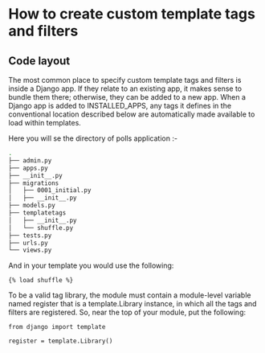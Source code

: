 <link href="https://maxcdn.bootstrapcdn.com/bootstrap/3.3.6/css/bootstrap.min.css" rel="stylesheet" />

# How to create custom template tags and filters

## Code layout

The most common place to specify custom template tags and filters is inside a Django app. If they relate to an existing app, it makes sense to bundle them there; otherwise, they can be added to a new app. When a Django app is added to INSTALLED_APPS, any tags it defines in the conventional location described below are automatically made available to load within templates.

Here you will se the directory of polls application :-

```bash
.
├── admin.py
├── apps.py
├── __init__.py
├── migrations
│   ├── 0001_initial.py
│   ├── __init__.py
├── models.py
├── templatetags
│   ├── __init__.py
│   └── shuffle.py
├── tests.py
├── urls.py
└── views.py
```

And in your template you would use the following:

    {% load shuffle %}

To be a valid tag library, the module must contain a module-level variable named register that is a template.Library instance, in which all the tags and filters are registered. So, near the top of your module, put the following:

    from django import template

    register = template.Library()
